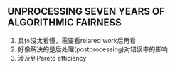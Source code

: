 ## UNPROCESSING SEVEN YEARS OF ALGORITHMIC FAIRNESS
1. 具体没太看懂，需要看relared work后再看
2. 好像解决的是后处理(postprocessing)对错误率的影响
3. 涉及到Pareto efficiency